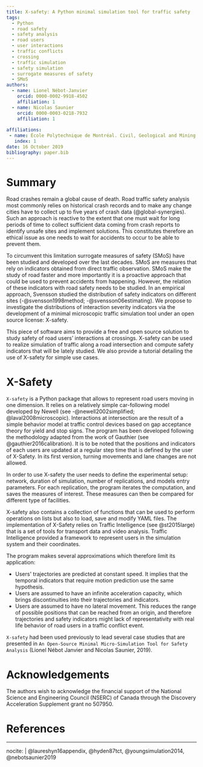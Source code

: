 ```yaml
---
title: X-safety: A Python minimal simulation tool for traffic safety 
tags:
  - Python
  - road safety
  - safety analysis
  - road users
  - user interactions
  - traffic conflicts
  - crossing
  - traffic simulation
  - safety simulation
  - surrogate measures of safety 
  - SMoS
authors:
  - name: Lionel Nébot-Janvier
    orcid: 0000-0002-9918-4502
    affiliation: 1
  - name: Nicolas Saunier
    orcid: 0000-0003-0218-7932
    affiliation: 1
	
affiliations:
 - name: École Polytechnique de Montréal. Civil, Geological and Mining Engineering Department
   index: 1
date: 16 October 2019
bibliography: paper.bib
---
```


# Summary

Road crashes remain a global cause of death. Road traffic safety analysis most commonly relies on historical crash records and to make any change cities have to collect up to five years of crash data (@global-synergies). Such an approach is reactive to the extent that one must wait for long periods of time to collect sufficient data coming from crash reports to identify unsafe sites and implement solutions. This constitutes therefore an ethical issue as one needs to wait for accidents to occur to be able to prevent them. 

To circumvent this limitation surrogate measures of safety (SMoS) have been studied and developed over the last decades. SMoS are measures that rely on indicators obtained from direct traffic observation. SMoS make the study of road faster and more importantly it is a proactive approach that could be used to prevent accidents from happening. However, the relation of these indicators with road safety needs to be studied. In an empirical approach, Svensson studied the distribution of safety indicators on different sites (-@svensson1998method; -@svensson06estimating). We propose to investigate the distributions of interaction severity indicators via the  development of a  minimal microscopic traffic simulation tool under an open source license: X-safety.

This piece of software aims to provide a free and open source solution to study safety of road users’ interactions at crossings. X-safety can be used to realize simulation of traffic along a road intersection and compute safety indicators that will be lately studied.
We also provide a tutorial detailing the use of X-safety for simple use cases.



# X-Safety

``X-safety`` is a Python package that allows to represent road users moving in one dimension. It relies on a relatively simple car-following model developed by Newell (see -@newell2002simplified; @laval2008microscopic). Interactions at intersection are the result of a simple behavior model at traffic control devices based on gap acceptance theory for yield and stop signs. 
The program has been developed following the methodology adapted from the work of Gauthier (see @gauthier2016calibration). It is to be noted that the positions and indicators of each users are updated at a regular step time that is defined by the user of X-Safety. 
In its first version, turning movements and lane changes are not allowed. 

In order to use X-safety the user needs to define the experimental setup: network, duration of simulation, number of replications, and models entry parameters.
For each replication, the program iterates the computation, and saves the measures of interest. 
These measures can then be compared for different type of facilities.  

X-safety also contains a collection of functions that can be used to perform operations on lists but also to load, save and modify YAML files. The implementation of X-Safety relies on Traffic Intelligence (see @st2015large) that is a set of tools for transport data and video analysis. Traffic Intelligence provided a framework to represent users in the simulation system and their coordinates. 

The program makes several approximations which therefore limit its application:

- Users' trajectories are predicted at constant speed. It implies that the temporal indicators that require motion prediction use the same hypothesis.
- Users are assumed to have an infinite acceleration capacity, which brings discontinuities into their trajectories and indicators. 
- Users are assumed to have no lateral movement. This reduces the range of possible positions that can be reached from an origin, and therefore trajectories and safety indicators might lack of representativity with real life behavior of road users in a traffic conflict event. 

``X-safety`` had been used previously to lead several case studies that are presented in ``An Open-Source Minimal Micro-Simulation Tool for Safety Analysis`` (Lionel Nébot Janvier and Nicolas Saunier, 2019). 

# Acknowledgements

The authors wish to acknowledge the financial support of the National Science and Engineering Council (NSERC) of Canada through the Discovery Acceleration Supplement grant no 507950.

# References

---
nocite: | 
  @laureshyn16appendix, @hyden87tct, @youngsimulation2014, @nebotsaunier2019
